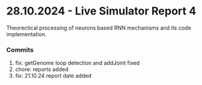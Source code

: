 <h1>28.10.2024 - Live Simulator Report 4</h1>

<p>
    Theorectical processing of neurons based RNN mechanisms and its code implementation. 
</p>

<h3>Commits</h3>
<ol>
    <li>fix: getGenome loop detection and addJoint fixed</li>
    <li>chore: reports added</li>
    <li>fix: 21.10.24 report date added</li>
</ol>